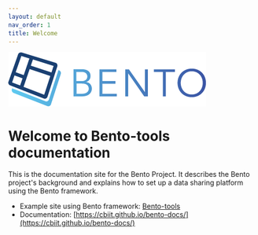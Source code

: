 ```yaml
---
layout: default
nav_order: 1
title: Welcome
---
```


![Bento Logo](assets/Bento-Header-Logo.png)
# Welcome to Bento-tools documentation

This is the documentation site for the Bento Project. It describes the Bento project's background and explains how to set up a data sharing platform using the Bento framework.
 * Example site using Bento framework: [Bento-tools](https://bento-tools.org/#/)
 * Documentation: [https://cbiit.github.io/bento-docs/](https://cbiit.github.io/bento-docs/)

